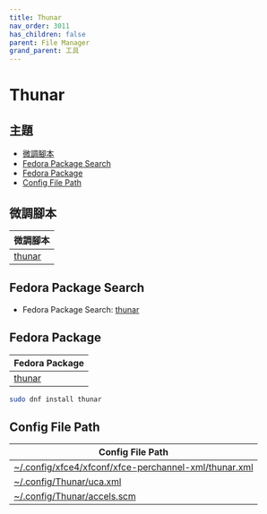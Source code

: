 ```yaml
---
title: Thunar
nav_order: 3011
has_children: false
parent: File Manager
grand_parent: 工具
---
```



# Thunar




## 主題

* [微調腳本](#微調腳本)
* [Fedora Package Search](#fedora-package-search)
* [Fedora Package](#fedora-package)
* [Config File Path](#config-file-path)




## 微調腳本

| 微調腳本 |
| --- |
| [thunar](https://github.com/samwhelp/ultramarine-adjustment/tree/main/prototype/main/tool-config/part/thunar) |




## Fedora Package Search

* Fedora Package Search: [thunar](https://packages.fedoraproject.org/search?query=thunar)




## Fedora Package

| Fedora Package |
| -------------- |
| [thunar](https://packages.fedoraproject.org/pkgs/Thunar/Thunar/) |

``` sh
sudo dnf install thunar
```




## Config File Path

| Config File Path|
| --- |
| [~/.config/xfce4/xfconf/xfce-perchannel-xml/thunar.xml](https://github.com/samwhelp/ultramarine-adjustment/blob/main/prototype/main/tool-config/part/thunar/asset/overlay/etc/skel/.config/xfce4/xfconf/xfce-perchannel-xml/thunar.xml) |
| [~/.config/Thunar/uca.xml](https://github.com/samwhelp/ultramarine-adjustment/blob/main/prototype/main/tool-config/part/thunar/asset/overlay/etc/skel/.config/Thunar/uca.xml) |
| [~/.config/Thunar/accels.scm](https://github.com/samwhelp/ultramarine-adjustment/blob/main/prototype/main/tool-config/part/thunar/asset/overlay/etc/skel/.config/Thunar/accels.scm) |

